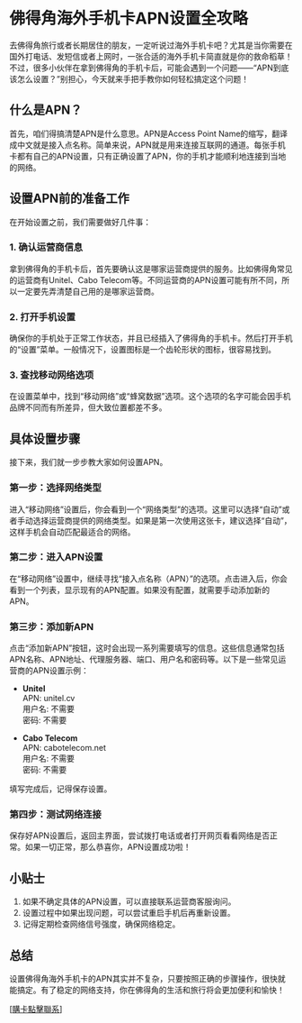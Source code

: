 # 佛得角海外手机卡APN设置全攻略

去佛得角旅行或者长期居住的朋友，一定听说过海外手机卡吧？尤其是当你需要在国外打电话、发短信或者上网时，一张合适的海外手机卡简直就是你的救命稻草！不过，很多小伙伴在拿到佛得角的手机卡后，可能会遇到一个问题——“APN到底该怎么设置？”别担心，今天就来手把手教你如何轻松搞定这个问题！

## 什么是APN？

首先，咱们得搞清楚APN是什么意思。APN是Access Point Name的缩写，翻译成中文就是接入点名称。简单来说，APN就是用来连接互联网的通道。每张手机卡都有自己的APN设置，只有正确设置了APN，你的手机才能顺利地连接到当地的网络。

## 设置APN前的准备工作

在开始设置之前，我们需要做好几件事：

### 1. 确认运营商信息
拿到佛得角的手机卡后，首先要确认这是哪家运营商提供的服务。比如佛得角常见的运营商有Unitel、Cabo Telecom等。不同运营商的APN设置可能有所不同，所以一定要先弄清楚自己用的是哪家运营商。

### 2. 打开手机设置
确保你的手机处于正常工作状态，并且已经插入了佛得角的手机卡。然后打开手机的“设置”菜单。一般情况下，设置图标是一个齿轮形状的图标，很容易找到。

### 3. 查找移动网络选项
在设置菜单中，找到“移动网络”或“蜂窝数据”选项。这个选项的名字可能会因手机品牌不同而有所差异，但大致位置都差不多。

## 具体设置步骤

接下来，我们就一步步教大家如何设置APN。

### 第一步：选择网络类型
进入“移动网络”设置后，你会看到一个“网络类型”的选项。这里可以选择“自动”或者手动选择运营商提供的网络类型。如果是第一次使用这张卡，建议选择“自动”，这样手机会自动匹配最适合的网络。

### 第二步：进入APN设置
在“移动网络”设置中，继续寻找“接入点名称（APN）”的选项。点击进入后，你会看到一个列表，显示现有的APN配置。如果没有配置，就需要手动添加新的APN。

### 第三步：添加新APN
点击“添加新APN”按钮，这时会出现一系列需要填写的信息。这些信息通常包括APN名称、APN地址、代理服务器、端口、用户名和密码等。以下是一些常见运营商的APN设置示例：

- **Unitel**  
  APN: unitel.cv  
  用户名: 不需要  
  密码: 不需要  

- **Cabo Telecom**  
  APN: cabotelecom.net  
  用户名: 不需要  
  密码: 不需要  

填写完成后，记得保存设置。

### 第四步：测试网络连接
保存好APN设置后，返回主界面，尝试拨打电话或者打开网页看看网络是否正常。如果一切正常，那么恭喜你，APN设置成功啦！

## 小贴士

1. 如果不确定具体的APN设置，可以直接联系运营商客服询问。
2. 设置过程中如果出现问题，可以尝试重启手机后再重新设置。
3. 记得定期检查网络信号强度，确保网络稳定。

## 总结

设置佛得角海外手机卡的APN其实并不复杂，只要按照正确的步骤操作，很快就能搞定。有了稳定的网络支持，你在佛得角的生活和旅行将会更加便利和愉快！

[[購卡點擊聯系](https://t.me/s/esim1088)]